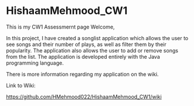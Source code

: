 # HishaamMehmood_CW1
This is my CW1 Assessmernt page
Welcome,

In this project, I have created a songlist application which allows the user to see songs 
and their number of plays, as well as filter them by their popularity.
The application also allows the user to add or remove songs from the list.
The application is developed entirely with the Java programming language. 

There is more information regarding my application on the wiki.

Link to Wiki:

https://github.com/HMehmood022/HishaamMehmood_CW1/wiki
